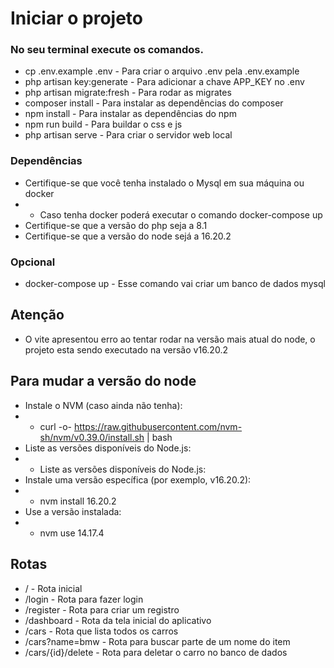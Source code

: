 # Iniciar o projeto

### No seu terminal execute os comandos.

- cp .env.example .env - Para criar o arquivo .env pela .env.example
- php artisan key:generate  - Para adicionar a chave APP_KEY no .env
- php artisan migrate:fresh  - Para rodar as migrates
- composer install - Para instalar as dependências do composer
- npm install - Para instalar as dependências do npm
- npm run build - Para buildar o css e js
- php artisan serve - Para criar o servidor web local

### Dependências
- Certifique-se que você tenha instalado o Mysql em sua máquina ou docker
- - Caso tenha docker poderá executar o comando docker-compose up
- Certifique-se que a versão do php seja a 8.1
- Certifique-se que a versão do node sejá a 16.20.2

### Opcional
- docker-compose up - Esse comando vai criar um banco de dados mysql

## Atenção
- O vite apresentou erro ao tentar rodar na versão mais atual do node, o projeto esta sendo executado na versão v16.20.2

## Para mudar a versão do node
- Instale o NVM (caso ainda não tenha):
- - curl -o- https://raw.githubusercontent.com/nvm-sh/nvm/v0.39.0/install.sh | bash
- Liste as versões disponíveis do Node.js:
- - Liste as versões disponíveis do Node.js:
- Instale uma versão específica (por exemplo, v16.20.2):
- - nvm install 16.20.2
- Use a versão instalada:
- - nvm use 14.17.4


## Rotas
- / - Rota inicial
- /login - Rota para fazer login
- /register - Rota para criar um registro
- /dashboard - Rota da tela inicial do aplicativo
- /cars - Rota que lista todos os carros
- /cars?name=bmw - Rota para buscar parte de um nome do item
- /cars/{id}/delete - Rota para deletar o carro no banco de dados
